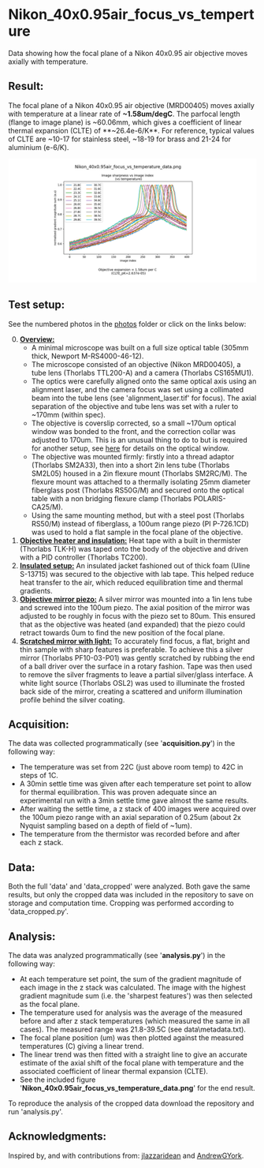 # Nikon_40x0.95air_focus_vs_temperture
Data showing how the focal plane of a Nikon 40x0.95 air objective moves axially with temperature.

## Result:
The focal plane of a Nikon 40x0.95 air objective (MRD00405) moves axially with temperature at a linear rate of **~1.58um/degC**. The parfocal length (flange to image plane) is ~60.06mm, which gives a coefficient of linear thermal expansion (CLTE) of
**~26.4e-6/K**. For reference, typical values of CLTE are ~10-17 for stainless steel, ~18-19 for brass and 21-24 for aluminium (e-6/K).

![social_preview](https://github.com/amsikking/Nikon_40x0.95air_focus_vs_temperture/blob/main/social_preview.png)

## Test setup:
See the numbered photos in the [photos](https://github.com/amsikking/Nikon_40x0.95air_focus_vs_temperture/tree/main/photos) folder or click on the links below:

0) [**Overview:**](https://github.com/amsikking/Nikon_40x0.95air_focus_vs_temperture/blob/main/photos/0_overview.jpg)
    - A minimal microscope was built on a full size optical table (305mm thick, Newport M-RS4000-46-12).
    - The microscope consisted of an objective (Nikon MRD00405), a tube lens (Thorlabs TTL200-A) and a camera (Thorlabs CS165MU1).
    - The optics were carefully aligned onto the same optical axis using an alignment laser, and the camera focus was set using a collimated beam into the tube lens (see 'alignment_laser.tif' for focus). The axial separation of the objective and tube lens was set with a ruler to ~170mm (within spec).
    - The objective is coverslip corrected, so a small ~170um optical window was bonded to the front, and the correction collar was adjusted to 170um. This is an unusual thing to do to but is required for another setup, see [here](https://andrewgyork.github.io/high_na_single_objective_lightsheet/appendix.html#Parts_em_optical) for details on the optical window.
    - The objective was mounted firmly: firstly into a thread adaptor (Thorlabs SM2A33), then into a short 2in lens tube (Thorlabs SM2L05) housed in a 2in flexure mount (Thorlabs SM2RC/M). The flexure mount was attached to a thermally isolating 25mm diameter fiberglass post (Thorlabs RS50G/M) and secured onto the optical table with a non bridging flexure clamp (Thorlabs POLARIS-CA25/M).
    - Using the same mounting method, but with a steel post (Thorlabs RS50/M) instead of fiberglass, a 100um range piezo (PI P-726.1CD) was used to hold a flat sample in the focal plane of the objective.
1) [**Objective heater and insulation:**](https://github.com/amsikking/Nikon_40x0.95air_focus_vs_temperture/blob/main/photos/1_objective_heater_and_insulation.jpg) Heat tape with a built in thermister (Thorlabs TLK-H) was taped onto the body of the objective and driven with a PID controller (Thorlabs TC200).
2) [**Insulated setup:**](https://github.com/amsikking/Nikon_40x0.95air_focus_vs_temperture/blob/main/photos/2_insulated_setup.jpg) An insulated jacket fashioned out of thick foam (Uline S-13715) was secured to the objective with lab tape. This helped reduce heat transfer to the air, which reduced equilibration time and thermal gradients.
3) [**Objective mirror piezo:**](https://github.com/amsikking/Nikon_40x0.95air_focus_vs_temperture/blob/main/photos/3_objective_mirror_piezo.jpg) A silver mirror was mounted into a 1in lens tube and screwed into the 100um piezo. The axial position of the mirror was adjusted to be roughly in focus with the piezo set to 80um. This ensured that as the objective was heated (and expanded) that the piezo could retract towards 0um to find the new position of the focal plane.
4) [**Scratched mirror with light:**](https://github.com/amsikking/Nikon_40x0.95air_focus_vs_temperture/blob/main/photos/4_scratched_mirror_with_light.jpg) To accurately find focus, a flat, bright and thin sample with sharp features is preferable. To achieve this a silver mirror (Thorlabs PF10-03-P01) was gently scratched by rubbing the end of a ball driver over the surface in a rotary fashion. Tape was then used to remove the silver fragments to leave a partial silver/glass interface. A white light source (Thorlabs OSL2) was used to illuminate the frosted back side of the mirror, creating a scattered and uniform illumination profile behind the silver coating.

## Acquisition:
The data was collected programmatically (see '**acquisition.py**') in the following way:
- The temperature was set from 22C (just above room temp) to 42C in steps of 1C.
- A 30min settle time was given after each temperature set point to allow for thermal equilibration. This was proven adequate since an experimental run with a 3min settle time gave almost the same results.
- After waiting the settle time, a z stack of 400 images were acquired over the 100um piezo range with an axial separation of 0.25um (about 2x Nyquist sampling based on a depth of field of ~1um).
- The temperature from the thermistor was recorded before and after each z stack.

## Data:
Both the full 'data' and 'data_cropped' were analyzed. Both gave the same results, but only the cropped data was included in the repository to save on storage and computation time. Cropping was performed according to 'data_cropped.py'.

## Analysis:
The data was analyzed programmatically (see '**analysis.py**') in the following way:
- At each temperature set point, the sum of the gradient magnitude of each image in the z stack was calculated. The image with the highest gradient magnitude sum (i.e. the 'sharpest features') was then selected as the focal plane.
- The temperature used for analysis was the average of the measured before and after z stack temperatures (which measured the same in all cases). The measured range was 21.8-39.5C (see data\metadata.txt).
- The focal plane position (um) was then plotted against the measured temperatures (C) giving a linear trend.
- The linear trend was then fitted with a straight line to give an accurate estimate of the axial shift of the focal plane with temperature and the associated coefficient of linear thermal expansion (CLTE).
- See the included figure '**Nikon_40x0.95air_focus_vs_temperature_data.png**' for the end result.

To reproduce the analysis of the cropped data download the repository and run 'analysis.py'.

## Acknowledgments:
Inspired by, and with contributions from: [jlazzaridean](https://github.com/jlazzaridean) and [AndrewGYork](https://github.com/AndrewGYork).
